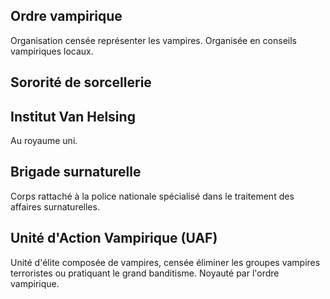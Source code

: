 
Ordre vampirique
----------------
Organisation censée représenter les vampires. Organisée en conseils
vampiriques locaux.

Sororité de sorcellerie
-----------------------

Institut Van Helsing
--------------------
Au royaume uni.

Brigade surnaturelle
---------------------
Corps rattaché à la police nationale spécialisé dans le traitement des
affaires surnaturelles.

Unité d'Action Vampirique (UAF)
-------------------------------
Unité d'élite composée de vampires, censée éliminer les groupes
vampires terroristes ou pratiquant le grand banditisme. Noyauté par
l'ordre vampirique. 
